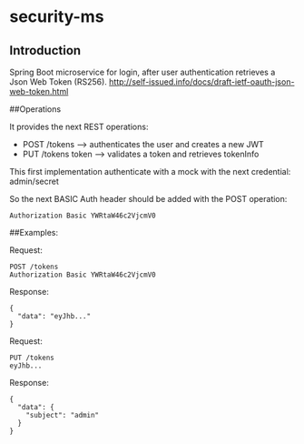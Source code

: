# security-ms

## Introduction

Spring Boot microservice for login, after user authentication retrieves a Json Web Token (RS256).
http://self-issued.info/docs/draft-ietf-oauth-json-web-token.html

##Operations

It provides the next REST operations:
- POST /tokens --> authenticates the user and creates a new JWT 
- PUT /tokens token --> validates a token and retrieves tokenInfo


This first implementation authenticate with a mock with the next credential:
admin/secret

So the next BASIC Auth header should be added with the POST operation:
```
Authorization Basic YWRtaW46c2VjcmV0
```

##Examples:

Request:
```
POST /tokens
Authorization Basic YWRtaW46c2VjcmV0
```

Response:
```
{
  "data": "eyJhb..."
}
```

Request:
```
PUT /tokens
eyJhb...
```
Response:
```
{
  "data": {
    "subject": "admin"
  }
}
```

